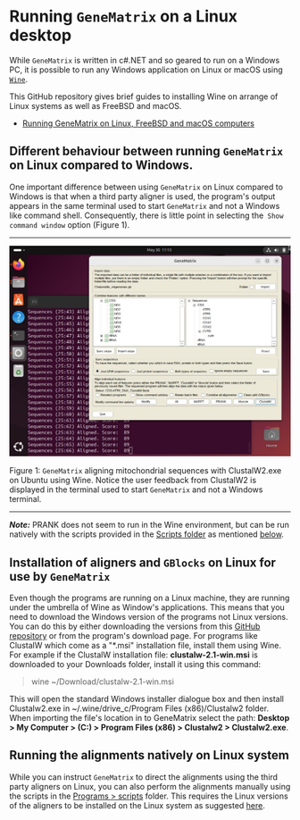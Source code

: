# Running ```GeneMatrix``` on a Linux desktop

While ```GeneMatrix``` is written in  c#.NET and so geared to run on a Windows PC, it is possible to run any Windows application on Linux or macOS using [```Wine```](https://www.winehq.org/). 

This GitHub repository gives brief guides to installing Wine on arrange of Linux systems as well as FreeBSD and macOS.

* [Running GeneMatrix on Linux, FreeBSD and macOS computers](https://github.com/msjimc/RunningWindowsProgramsOnLinux)

## Different behaviour between running ```GeneMatrix``` on Linux compared to Windows.

One important difference between using ```GeneMatrix``` on Linux compared to Windows is that when a third party aligner is used, the program's output appears in the same terminal used to start ```GeneMatrix``` and not a  Windows like command shell. Consequently, there is little point in selecting the``` Show command window``` option (Figure 1).    

<hr />

![Figure 1](images/GeneMatrixOnUbuntu.jpg)

Figure 1: ```GeneMatrix``` aligning mitochondrial sequences with ClustalW2.exe on Ubuntu using Wine. Notice the user feedback from ClustalW2 is displayed in the terminal used to start ```GeneMatrix``` and not a Windows terminal.

<hr />

***Note:*** PRANK does not seem to run in the Wine environment, but can be run natively with the scripts provided in the [Scripts folder](../Program/scripts/) as mentioned [below](#running-the-alignments-natively-on-linux-system).

## Installation of aligners and ```GBlocks``` on Linux for use by ```GeneMatrix```

Even though the programs are running on a Linux machine, they are running under the umbrella of Wine as Window's applications. This means that you need to download the Windows version of the programs not Linux versions. You can do this by either downloading the versions from this [GitHub repository](../Program/) or from the program's download page. For programs like ClustalW which come as a "*.msi" installation file, install them using Wine. For example if the ClustalW installation file: **clustalw-2.1-win.msi** is downloaded to your Downloads folder, install it using this command:

> wine ~/Download/clustalw-2.1-win.msi 

This will open the standard Windows installer dialogue box and then install Clustalw2.exe in ~/.wine/drive_c/Program Files (x86)/Clustalw2 folder. When importing the file's location in to GeneMatrix select the path: **Desktop > My Computer > (C:) > Program Files (x86) > Clustalw2 > Clustalw2.exe**. 

## Running the alignments natively on Linux system

While you can instruct ```GeneMatrix``` to direct the alignments using the third party aligners on Linux, you can also perform the alignments manually using the scripts in the [Programs > scripts](../Program/scripts) folder. This requires the Linux versions of the aligners to be installed on the Linux system as suggested [here](../Program/scripts/README.md). 


